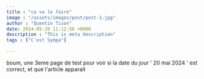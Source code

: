 ```yaml
---
title : "ca va le faire"
image : "/assets/images/post/post-1.jpg"
author : "Quentin Tison"
date: 2024-05-20 11:12:58 +0600
description : "This is meta description"
tags : ["C'est Sympa"]

---
```

boum, une 3eme page de test pour voir si la date du jour ' 20 mai 2024 ' est correct, et que l'article apparait

